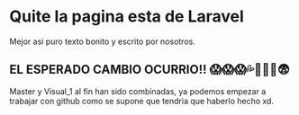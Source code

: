 # Quite la pagina esta de Laravel
Mejor asi puro texto bonito y escrito por nosotros.
## EL ESPERADO CAMBIO OCURRIO!! :scream::scream::scream::sweat_drops::eggplant::eggplant::eggplant::fearful:
Master y Visual_1 al fin han sido combinadas, ya podemos empezar a trabajar con github como se supone que tendria que haberlo hecho xd.
